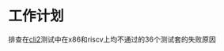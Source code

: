 # 工作计划



排查在[cli2](https://github.com/brsf11/Tarsier-Internship/blob/main/Testing/mugenTestcase/cli2.txt)测试中在x86和riscv上均不通过的36个测试套的失败原因